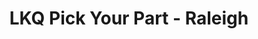 ---
title: "LKQ Pick Your Part - Raleigh"
url: /clayton/lkq-pick-your-part-raleigh/
shop: Autoteile
---